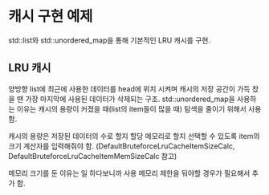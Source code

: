 # 캐시 구현 예제
std::list와 std::unordered_map을 통해 기본적인 LRU 캐시를 구현.

## LRU 캐시
양방향 list에 최근에 사용한 데이터를 head에 위치 시켜며 캐시의 저장 공간이 가득 찼을 땐 가장 마지막에 사용된 데이터가 삭제되는 구조.
std::unordered_map을 사용하는 이유는 캐시의 용량이 커졌을 때(list의 item들이 많을 때) 탐색을 줄이기 위해서 사용함.

캐시의 용량은 저장된 데이터의 수로 할지 할당 메모리로 할지 선택할 수 있도록 item의 크기 계산자를 입력해줘야 함.
(DefaultBruteforceLruCacheItemSizeCalc, DefaultBruteforceLruCacheItemMemSizeCalc 참고)

메모리 크기를 둔 이유는 일 하다보니까 사용 메모리 제한을 둬야할 경우가 필요해서 추가 함.
